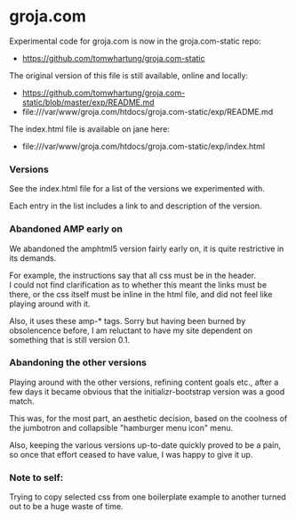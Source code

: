# groja.com

Experimental code for groja.com is now in the groja.com-static repo:

- https://github.com/tomwhartung/groja.com-static

The original version of this file is still available, online and locally:

- https://github.com/tomwhartung/groja.com-static/blob/master/exp/README.md
- file:///var/www/groja.com/htdocs/groja.com-static/exp/README.md

The index.html file is available on jane here:

- file:///var/www/groja.com/htdocs/groja.com-static/exp/index.html

### Versions

See the index.html file for a list of the versions we experimented with.

Each entry in the list includes a link to and description of the version.

### Abandoned AMP early on

We abandoned the amphtml5 version fairly early on, it is quite restrictive in its demands.

For example, the instructions say that all css must be in the header.  
I could not find clarification as to whether this meant the links must be there, or the css itself must be inline in the html file, and did not feel like playing around with it.

Also, it uses these amp-* tags.  Sorry but having been burned by obsolencence before, I am reluctant to have my site dependent on something that is still version 0.1.

### Abandoning the other versions

Playing around with the other versions, refining content goals etc., after a few days it became obvious that the initializr-bootstrap version was a good match.

This was, for the most part, an aesthetic decision, based on the coolness of the jumbotron and collapsible "hamburger menu icon" menu.

Also, keeping the various versions up-to-date quickly proved to be a pain, so once that effort ceased to have value, I was happy to give it up.

### Note to self:

Trying to copy selected css from one boilerplate example to another turned out to be a huge waste of time.


